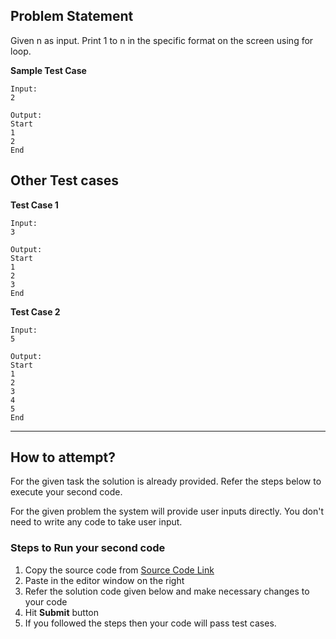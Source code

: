 ## Problem Statement
Given n as input. Print 1 to n in the specific format on the screen using for loop.

**Sample Test Case**
```
Input:
2

Output:
Start
1
2
End
```

## Other Test cases
**Test Case 1**
```
Input:
3

Output:
Start
1
2
3
End

```
**Test Case 2**
```
Input:
5

Output:
Start
1
2
3
4
5
End
```
---
## How to attempt?
For the given task the solution is already provided. Refer the steps below to execute your second code.

For the given problem the system will provide user inputs directly. You don't need to write any code to take user input.

### Steps to Run your second code
1. Copy the source code from [Source Code Link](https://raw.githubusercontent.com/Aartiarora22/Lab_assignments/main/P2/T2/Main.java)
2. Paste in the editor window on the right
3. Refer the solution code given below and make necessary changes to your code
4. Hit **Submit** button
5. If you followed the steps then your code will pass test cases.

